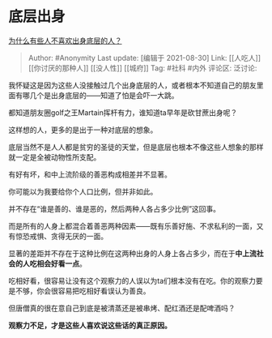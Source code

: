 # 底层出身
[为什么有些人不喜欢出身底层的人？](https://www.zhihu.com/question/26802920/answer/2091885751)

> Author: #Anonymity
> Last update: [编辑于 2021-08-30]
> Link: [[人吃人]] [[你讨厌的那种人]] [[没人性]] [[城府]]
> Tag: #社科 #内外
> 评论区:
> 泛讨论:

我怀疑这是因为这些人没接触过几个出身底层的人，或者根本不知道自己的朋友里面有哪几个是出身底层的——知道了怕是会吓一大跳。

都知道朋友圈golf之王Martain挥杆有力，谁知道ta早年是砍甘蔗出身呢？

这样想的人，更多的是出于一种对底层的想象。

底层当然不是人人都是贫穷的圣徒的天堂，但是底层也根本不像这些人想象的那样就一定是全被动物性所支配。

有好有坏，和中上流阶级的善恶构成相差并不显著。

你可能以为我要给你个人口比例，但并非如此。

并不存在“谁是善的、谁是恶的，然后两种人各占多少比例”这回事。

而是所有的人身上都混合着善恶两种因素——既有乐善好施、不求私利的一面，又有惊恐戒惧、贪得无厌的一面。

显著的差距并不存在于这种比例在这两种出身的人身上各占多少，而在于**中上流社会的人吃相会好看一点**。

吃相好看，很容易让没有这个观察力的人误以为ta们根本没有在吃。你的观察力要是不够，你会很容易把吃相好看误认为善良。

但唐僧真的很在意自己到底是被清蒸还是被串烤、配红酒还是配啤酒吗？

**观察力不足，才是这些人喜欢说这些话的真正原因。**
